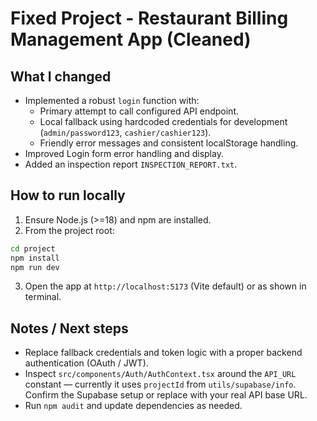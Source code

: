 # Fixed Project - Restaurant Billing Management App (Cleaned)

## What I changed
- Implemented a robust `login` function with:
  - Primary attempt to call configured API endpoint.
  - Local fallback using hardcoded credentials for development (`admin/password123`, `cashier/cashier123`).
  - Friendly error messages and consistent localStorage handling.
- Improved Login form error handling and display.
- Added an inspection report `INSPECTION_REPORT.txt`.

## How to run locally
1. Ensure Node.js (>=18) and npm are installed.
2. From the project root:
```bash
cd project
npm install
npm run dev
```
3. Open the app at `http://localhost:5173` (Vite default) or as shown in terminal.

## Notes / Next steps
- Replace fallback credentials and token logic with a proper backend authentication (OAuth / JWT).
- Inspect `src/components/Auth/AuthContext.tsx` around the `API_URL` constant — currently it uses `projectId` from `utils/supabase/info`. Confirm the Supabase setup or replace with your real API base URL.
- Run `npm audit` and update dependencies as needed.

